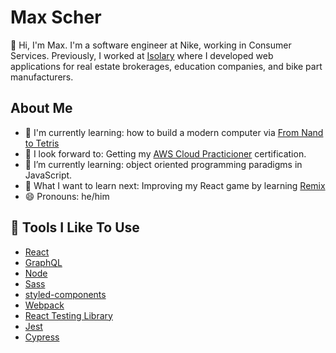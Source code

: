 # Max Scher

👋 Hi, I'm Max. I'm a software engineer at Nike, working in Consumer Services. Previously, I worked at [Isolary](https://www.isolary.com) where I developed web applications for real estate brokerages, education companies, and bike part manufacturers.

## About Me

- 🔡 I'm currently learning: how to build a modern computer via [From Nand to Tetris](https://www.nand2tetris.org/)
- 🔭 I look forward to: Getting my [AWS Cloud Practicioner](https://aws.amazon.com/certification/certified-cloud-practitioner/) certification.
- 🌱 I’m currently learning: object oriented programming paradigms in JavaScript.
- 🤔 What I want to learn next: Improving my React game by learning [Remix](https://kentcdodds.com/blog/remix-the-yang-to-react-s-yin?ck_subscriber_id=703982781)
- 😄 Pronouns: he/him

## 🧰 Tools I Like To Use

- [React](https://reactjs.org/)
- [GraphQL](https://graphql.org/)
- [Node](https://nodejs.org/)
- [Sass](https://sass-lang.com/)
- [styled-components](https://www.styled-components.com/)
- [Webpack](https://webpack.js.org/)
- [React Testing Library](https://testing-library.com/docs/react-testing-library/intro/)
- [Jest](https://jestjs.io)
- [Cypress](https://www.cypress.io)
